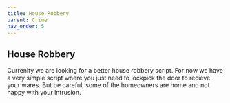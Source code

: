 ```yaml
---
title: House Robbery
parent: Crime
nav_order: 5
---
```


## House Robbery

Currenlty we are looking for a better house robbery script. For now we have a very simple script where you just need to lockpick the door to recieve your wares. But be careful, some of the homeowners are home and not happy with your intrusion. 

